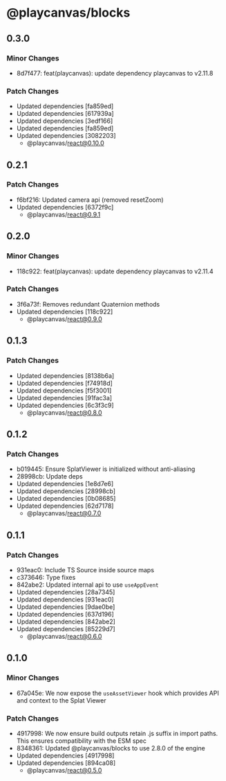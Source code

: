 # @playcanvas/blocks

## 0.3.0

### Minor Changes

- 8d7f477: feat(playcanvas): update dependency playcanvas to v2.11.8

### Patch Changes

- Updated dependencies [fa859ed]
- Updated dependencies [617939a]
- Updated dependencies [3edf166]
- Updated dependencies [fa859ed]
- Updated dependencies [3082203]
  - @playcanvas/react@0.10.0

## 0.2.1

### Patch Changes

- f6bf216: Updated camera api (removed resetZoom)
- Updated dependencies [6372f9c]
  - @playcanvas/react@0.9.1

## 0.2.0

### Minor Changes

- 118c922: feat(playcanvas): update dependency playcanvas to v2.11.4

### Patch Changes

- 3f6a73f: Removes redundant Quaternion methods
- Updated dependencies [118c922]
  - @playcanvas/react@0.9.0

## 0.1.3

### Patch Changes

- Updated dependencies [8138b6a]
- Updated dependencies [f74918d]
- Updated dependencies [f5f3001]
- Updated dependencies [91fac3a]
- Updated dependencies [6c3f3c9]
  - @playcanvas/react@0.8.0

## 0.1.2

### Patch Changes

- b019445: Ensure SplatViewer is initialized without anti-aliasing
- 28998cb: Update deps
- Updated dependencies [1e8d7e6]
- Updated dependencies [28998cb]
- Updated dependencies [0b08685]
- Updated dependencies [62d7178]
  - @playcanvas/react@0.7.0

## 0.1.1

### Patch Changes

- 931eac0: Include TS Source inside source maps
- c373646: Type fixes
- 842abe2: Updated internal api to use `useAppEvent`
- Updated dependencies [28a7345]
- Updated dependencies [931eac0]
- Updated dependencies [9dae0be]
- Updated dependencies [637d196]
- Updated dependencies [842abe2]
- Updated dependencies [85229d7]
  - @playcanvas/react@0.6.0

## 0.1.0

### Minor Changes

- 67a045e: We now expose the `useAssetViewer` hook which provides API and context to the Splat Viewer

### Patch Changes

- 4917998: We now ensure build outputs retain .js suffix in import paths. This ensures compatibility with the ESM spec
- 8348361: Updated @playcanvas/blocks to use 2.8.0 of the engine
- Updated dependencies [4917998]
- Updated dependencies [894ca08]
  - @playcanvas/react@0.5.0
